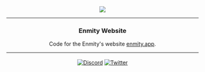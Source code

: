 <div align='center'>
   <img src='https://repo.enmity.app/banner.png' />
</div>

---

<div align='center'>
   <h3>Enmity Website</h3>

   Code for the Enmity's website [enmity.app](https://enmity.app).
</div>

---

<div align='center' style='margin-top: 15px;'>
   <a href='https://discord.gg/rMdzhWUaGT'><img align='center' alt='Discord' src='https://img.shields.io/discord/950850315601711176?color=36309d&label=DISCORD&logo=discord&logoColor=white&style=for-the-badge'></a>
   <a href='https://twitter.com/EnmityApp'><img align='center' alt='Twitter' src='https://img.shields.io/twitter/follow/EnmityApp?color=36309d&label=TWITTER&logo=TWITTER&logoColor=white&style=for-the-badge'></a>
</div>